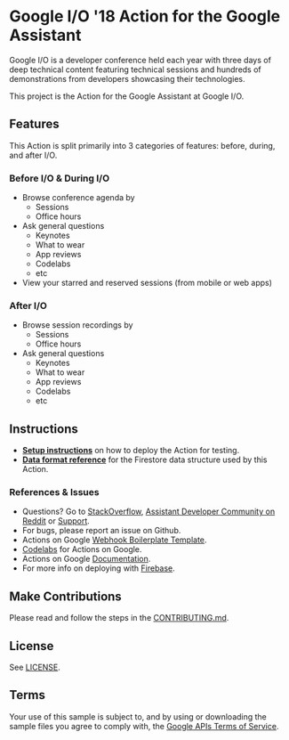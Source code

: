 # Google I/O '18 Action for the Google Assistant

Google I/O is a developer conference held each year with three days of deep
technical content featuring technical sessions and hundreds of demonstrations
from developers showcasing their technologies.

This project is the Action for the Google Assistant at Google I/O.

## Features
This Action is split primarily into 3 categories of features: before, during, and after I/O.

### Before I/O & During I/O
* Browse conference agenda by
  * Sessions
  * Office hours
* Ask general questions
  * Keynotes
  * What to wear
  * App reviews
  * Codelabs
  * etc
* View your starred and reserved sessions (from mobile or web apps)

### After I/O
* Browse session recordings by
  * Sessions
  * Office hours
* Ask general questions
  * Keynotes
  * What to wear
  * App reviews
  * Codelabs
  * etc

## Instructions
* **[Setup instructions](docs/SETUP.md)** on how to deploy the Action for testing.
* **[Data format reference](docs/DATA.md)** for the Firestore data structure used by this Action.

### References & Issues
+ Questions? Go to [StackOverflow](https://stackoverflow.com/questions/tagged/actions-on-google), [Assistant Developer Community on Reddit](https://www.reddit.com/r/GoogleAssistantDev/) or [Support](https://developers.google.com/actions/support/).
+ For bugs, please report an issue on Github.
+ Actions on Google [Webhook Boilerplate Template](https://github.com/actions-on-google/dialogflow-webhook-boilerplate-nodejs).
+ [Codelabs](https://codelabs.developers.google.com/?cat=Assistant) for Actions on Google.
+ Actions on Google [Documentation](https://developers.google.com/actions/extending-the-assistant).
+ For more info on deploying with [Firebase](https://developers.google.com/actions/dialogflow/deploy-fulfillment).

## Make Contributions
Please read and follow the steps in the [CONTRIBUTING.md](CONTRIBUTING.md).

## License
See [LICENSE](LICENSE).

## Terms
Your use of this sample is subject to, and by using or downloading the sample files you agree to comply with, the [Google APIs Terms of Service](https://developers.google.com/terms/).
